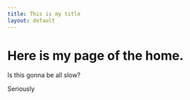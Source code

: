 ```yaml
---
title: This is my title
layout: default
---
```


<div class="page-header">
	<h1>Here is my page of the home.</h1>
</div>
<p class="lead">Is this gonna be all slow?</p>
<p>Seriously</p>